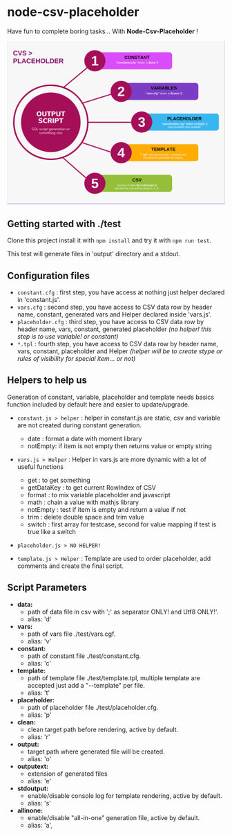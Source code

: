# node-csv-placeholder

Have fun to complete boring tasks... With __Node-Csv-Placeholder__ !

<img src="csv_placeholder_diagram.png" />


## Getting started with ./test

Clone this project install it with ``npm install`` and try it with ``npm run test``.

This test will generate files in 'output' directory and a stdout.


## Configuration files

- ``constant.cfg`` : first step, you have access at nothing just helper declared in 'constant.js'.
- ``vars.cfg`` : second step, you have access to CSV data row by header name, constant, generated vars and Helper declared inside 'vars.js'.
- ``placeholder.cfg`` : third step, you have access to CSV data row by header name, vars, constant, generated placeholder _(no helper! this step is to use variable! or constant)_
- ``*.tpl`` : fourth step, you have access to CSV data row by header name, vars, constant, placeholder and Helper _(helper will be to create stype or rules of visibility for special item... or not)_


## Helpers to help us

Generation of constant, variable, placeholder and template needs basics function included by default here and easier to update/upgrade.

- ``constant.js > helper`` : helper in constant.js are static, csv and variable are not created during constant generation.
  - date : format a date with moment library
  - notEmpty: if item is not empty then returns value or empty string

- ``vars.js > Helper`` : Helper in vars.js are more dynamic with a lot of useful functions
  - get : to get something
  - getDataKey : to get  current RowIndex of CSV
  - format : to mix variable placeholder and javascript
  - math : chain a value with mathjs library
  - notEmpty : test if item is empty and return a value if not
  - trim : delete double space and trim value
  - switch : first array for testcase, second for value mapping if test is true like a switch
  
- ``placeholder.js > NO HELPER!``

- ``template.js > Helper`` : Template are used to order placeholder, add comments and  create the final script.

## Script Parameters

- __data:__
  - path of data file in csv with \';\' as separator ONLY! and Utf8 ONLY!'.
  - alias: 'd'
- __vars:__
  - path of vars file ./test/vars.cgf.
  - alias: 'v'
- __constant:__
  - path of constant file ./test/constant.cfg.
  - alias: 'c'
- __template:__
  - path of template file ./test/template.tpl, multiple template are accepted just add a "--template" per file.
  - alias: 't'
- __placeholder:__
  - path of placeholder file ./test/placeholder.cfg.
  - alias: 'p'
- __clean:__
  - clean target path before rendering, active by default.
  - alias: 'r'
- __output:__
  - target path where generated file will be created.
  - alias: 'o'
- __outputext:__
  - extension of generated files
  - alias: 'e'
- __stdoutput:__
  - enable/disable console log for template rendering, active by default.
  - alias: 's'
- __allinone:__
  - enable/disable "all-in-one" generation file, active by default.
  - alias: 'a',
